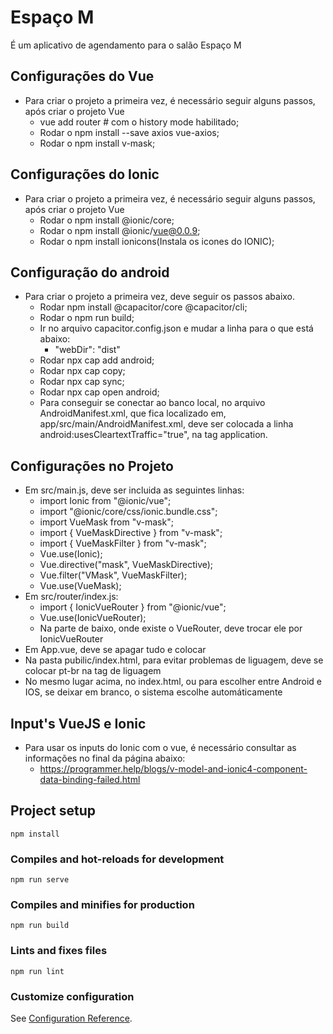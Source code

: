 # Espaço M 

É um aplicativo de agendamento para o salão Espaço M

## Configurações do Vue
* Para criar o projeto a primeira vez, é necessário seguir alguns passos, após criar o projeto Vue
    * vue add router # com o history mode habilitado;
    * Rodar o npm install --save axios vue-axios;
    * Rodar o npm install v-mask;

## Configurações do Ionic
* Para criar o projeto a primeira vez, é necessário seguir alguns passos, após criar o projeto Vue
    * Rodar o npm install @ionic/core;
    * Rodar o npm install @ionic/vue@0.0.9;
    * Rodar o npm install ionicons(Instala os icones do IONIC);

## Configuração do android
* Para criar o projeto a primeira vez, deve seguir os passos abaixo.
    * Rodar npm install @capacitor/core @capacitor/cli;
    * Rodar o npm run build;
    * Ir no arquivo capacitor.config.json e mudar a linha para o que está abaixo:
        * "webDir": "dist"
    * Rodar npx cap add android;
    * Rodar npx cap copy;
    * Rodar npx cap sync;
    * Rodar npx cap open android;
    * Para conseguir se conectar ao banco local, no arquivo AndroidManifest.xml, que fica localizado em, app/src/main/AndroidManifest.xml, deve ser colocada a linha android:usesCleartextTraffic="true", na tag application.

## Configurações no Projeto
* Em src/main.js, deve ser incluida as seguintes linhas:
	* import Ionic from "@ionic/vue";
	* import "@ionic/core/css/ionic.bundle.css";
	* import VueMask from "v-mask";
	* import { VueMaskDirective } from "v-mask";
	* import { VueMaskFilter } from "v-mask";
	* Vue.use(Ionic);
	* Vue.directive("mask", VueMaskDirective);
	* Vue.filter("VMask", VueMaskFilter);
	* Vue.use(VueMask);
* Em src/router/index.js:
	* import { IonicVueRouter } from "@ionic/vue";
	* Vue.use(IonicVueRouter);
	* Na parte de baixo, onde existe o VueRouter, deve trocar ele por IonicVueRouter
* Em App.vue, deve se apagar tudo e colocar <template><ion-vue-router></ion-vue-router></template>
* Na pasta pubilic/index.html, para evitar problemas de liguagem, deve se colocar pt-br na tag de liguagem
* No mesmo lugar acima, no index.html, <!DOCTYPE html mode="ios"> ou <!DOCTYPE html mode="md"> para escolher entre Android e IOS, se deixar em branco, o sistema escolhe automáticamente

## Input's VueJS e Ionic
* Para usar os inputs do Ionic com o vue, é necessário consultar as informações no final da página abaixo:
    * https://programmer.help/blogs/v-model-and-ionic4-component-data-binding-failed.html


## Project setup
```
npm install
```

### Compiles and hot-reloads for development
```
npm run serve
```

### Compiles and minifies for production
```
npm run build
```

### Lints and fixes files
```
npm run lint
```

### Customize configuration
See [Configuration Reference](https://cli.vuejs.org/config/).
